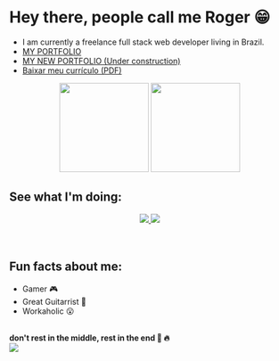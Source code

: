 # Hey there, people call me Roger :grin:
- I am currently a freelance full stack web developer living in Brazil.
- <a href="https://rogeralbuquerque.github.io/portfolio/"> MY PORTFOLIO </a>
- <a href="https://roger-portfolio.vercel.app/"> MY NEW PORTFOLIO (Under construction)</a>
- [Baixar meu currículo (PDF)](./Roger-Albuquerque-Resume.pdf)
<div align="center">
 <img height="160em" src="https://github-readme-stats-three-rho-95.vercel.app/api?username=RogerAlbuquerque&show_icons=true&theme=radical"/>
 <img height="160em" src="https://github-readme-stats-three-rho-95.vercel.app/api/top-langs/?theme=radical&layout=compact&username=RogerAlbuquerque&langs_count=7"/>
</div>

## See what I'm doing:

<div align="center"> 
 <a href="https://www.linkedin.com/in/roger-albuquerque" target="_blank">
  <img src="https://img.shields.io/badge/-LinkedIn-%230077B5?style=for-the-badge&logo=linkedin&logoColor=white">
 </a> 
 <a href="https://www.youtube.com/@rogeralbuquerque3/streams" target="_blank">
  <img src="https://img.shields.io/badge/-youtube-%23D00000?style=for-the-badge&logo=youtube&logoColor=white">
 </a> 
</div>

<br>
<br>

## Fun facts about me:
   - Gamer :video_game:
   - Great Guitarrist :guitar:
   - Workaholic :open_mouth:   
    <br>
    
 **don't rest in the middle, rest in the end :triumph: :fire:** <br>
<img align="center" src="https://profile-counter.glitch.me/RogerAlbuquerque/count.svg"/>
